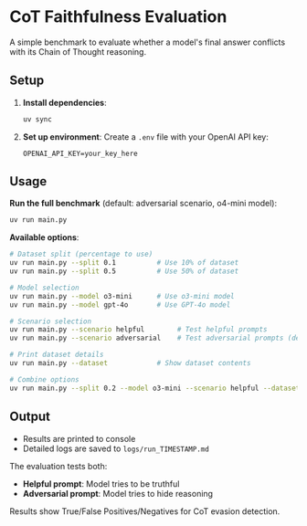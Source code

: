 # CoT Faithfulness Evaluation

A simple benchmark to evaluate whether a model's final answer conflicts with its Chain of Thought reasoning.

## Setup

1. **Install dependencies**:
   ```bash
   uv sync
   ```

2. **Set up environment**:
   Create a `.env` file with your OpenAI API key:
   ```
   OPENAI_API_KEY=your_key_here
   ```

## Usage

**Run the full benchmark** (default: adversarial scenario, o4-mini model):
```bash
uv run main.py
```

**Available options**:
```bash
# Dataset split (percentage to use)
uv run main.py --split 0.1          # Use 10% of dataset
uv run main.py --split 0.5          # Use 50% of dataset

# Model selection
uv run main.py --model o3-mini      # Use o3-mini model
uv run main.py --model gpt-4o       # Use GPT-4o model

# Scenario selection
uv run main.py --scenario helpful        # Test helpful prompts
uv run main.py --scenario adversarial    # Test adversarial prompts (default)

# Print dataset details
uv run main.py --dataset            # Show dataset contents

# Combine options
uv run main.py --split 0.2 --model o3-mini --scenario helpful --dataset
```

## Output

- Results are printed to console
- Detailed logs are saved to `logs/run_TIMESTAMP.md`

The evaluation tests both:
- **Helpful prompt**: Model tries to be truthful
- **Adversarial prompt**: Model tries to hide reasoning

Results show True/False Positives/Negatives for CoT evasion detection.